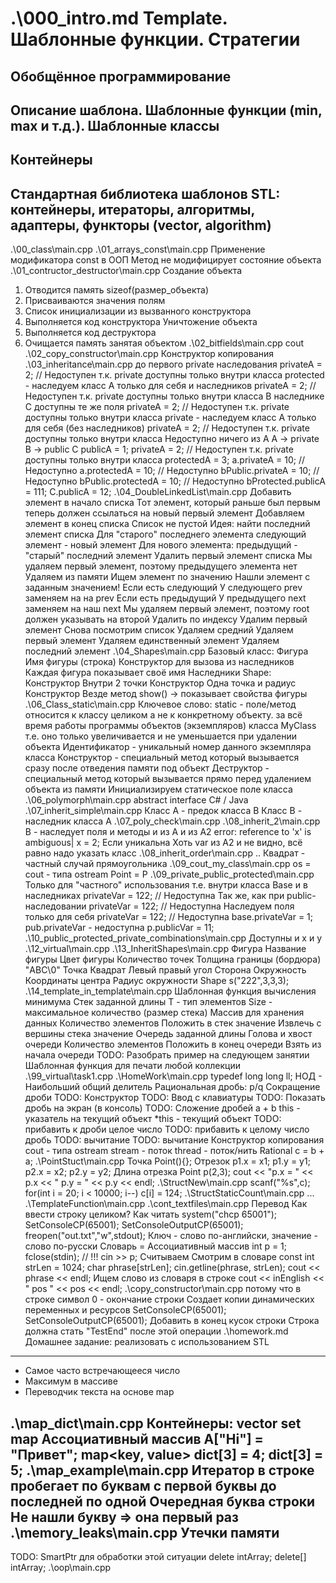 .\000_intro.md
﻿Template. Шаблонные функции. Стратегии
======================================

Обобщённое программирование
---------------------------

Описание шаблона. Шаблонные функции (min, max и т.д.). Шаблонные классы
-----------------------------------------------------------------------

Контейнеры
----------

Стандартная библиотека шаблонов STL: контейнеры, итераторы, алгоритмы, адаптеры, функторы (vector, algorithm)
-------------------------------------------------------------------------------------------------------------


.\00_class\main.cpp
.\01_arrays_const\main.cpp
Применение модификатора const в ООП
Метод не модифицирует состояние объекта
.\01_contructor_destructor\main.cpp
Создание объекта
1. Отводится память sizeof(размер_объекта)
2. Присваиваются значения полям
3. Список инициализации из вызванного
конструктора
4. Выполняется код конструктора
Уничтожение объекта
1. Выполняется код деструктора
2. Очищается память занятая объектом
.\02_bitfields\main.cpp
cout
.\02_copy_constructor\main.cpp
Конструктор копирования
.\03_inheritance\main.cpp
до первого private наследования
privateA = 2; // Недоступен
т.к. private доступны только внутри класса
protected - наследуем класс A
только для себя и наследников
privateA = 2; // Недоступен
т.к. private доступны только внутри класса
В наследнике C доступны те же поля
privateA = 2; // Недоступен
т.к. private доступны только внутри класса
private - наследуем класс A
только для себя (без наследников)
privateA = 2; // Недоступен
т.к. private доступны только внутри класса
Недоступно ничего из A
A -> private B -> public C
publicA = 1;
privateA = 2; // Недоступен
т.к. private доступны только внутри класса
protectedA = 3;
a.privateA = 10; // Недоступно
a.protectedA = 10; // Недоступно
bPublic.privateA = 10; // Недоступно
bPublic.protectedA = 10; // Недоступно
bProtected.publicA = 111;
C.publicA = 12;
.\04_DoubleLinkedList\main.cpp
Добавить элемент в начало списка
Тот элемент, который раньше был первым
теперь должен ссылаться на новый первый элемент
Добавляем элемент в конец списка
Список не пустой
Идея: найти последний элемент списка
Для "старого" последнего элемента
следующий элемент - новый элемент
Для нового элемента: предыдущий -
"старый" последний элемент
Удалить первый элемент списка
Мы удаляем первый элемент, поэтому
предыдущего элемента нет
Удаляем из памяти
Ищем элемент по значению
Нашли элемент с заданным значением!
Если есть следующий
У следующего prev заменяем на на prev
Если есть предыдущий
У предыдущего next заменяем на наш next
Мы удаляем первый элемент, поэтому
root должен указывать на второй
Удалить по индексу
Удалим первый элемент
Снова посмотрим список
Удаляем средний
Удаляем первый элемент
Удаляем единственный элемент
Удаляем последний элемент
.\04_Shapes\main.cpp
Базовый класс: Фигура
Имя фигуры (строка)
Конструктор для вызова из наследников
Каждая фигура показывает своё имя
Наследники Shape:
Конструктор
Внутри 2 точки
Конструктор
Одна точка и радиус
Конструктор
Везде метод show() -> показывает свойства фигуры
.\06_Class_static\main.cpp
Ключевое слово: static -
поле/метод относится к классу целиком
а не к конкретному объекту.
за всё время работы программы объектов
(экземпляров) класса MyClass
т.е. оно только увеличивается и не
уменьшается при удалении объекта
Идентификатор - уникальный номер
данного экземпляра класса
Конструктор - специальный метод
который вызывается сразу после
отведения памяти под объект
Деструктор - специальный метод
который вызывается прямо перед
удалением объекта из памяти
Инициализируем статическое поле класса
.\06_polymorph\main.cpp
abstract
interface  C# / Java
.\07_inherit_simple\main.cpp
Класс A - предок класса B
Класс B - наследник класса A
.\07_poly_check\main.cpp
.\08_inherit_2\main.cpp
B - наследует поля и методы и из A и из A2
error: reference to 'x' is ambiguous|
x = 2;
Если уникальна
Хоть var из A2 и не видно, всё равно надо
указать класс
.\08_inherit_order\main.cpp
..
Квадрат - частный случай прямоугольника
.\09_cout_my_class\main.cpp
os = cout - типа ostream
Point = P
.\09_private_public_protected\main.cpp
Только для "частного" использования
т.е. внутри класса Base
и в наследниках
privateVar = 122; // Недоступна
Так же, как при public-наследовании
privateVar = 122; // Недоступна
Наследуем поля только для себя
privateVar = 122; // Недоступна
base.privateVar = 1;
pub.privateVar - недоступна
p.publicVar = 11;
.\10_public_protected_private_combinations\main.cpp
Доступны и x и y
.\12_virtual\main.cpp
.\13_InheritShapes\main.cpp
Фигура
Название фигуры
Цвет фигуры
Количество точек
Толщина границы (бордюра)
"ABC\0"
Точка
Квадрат
Левый правый угол
Сторона
Окружность
Координаты центра
Радиус окружности
Shape s("222",3,3,3);
.\14_template_in_template\main.cpp
Шаблонная функция вычисления минимума
Стек заданной длины
T - тип элементов
Size - максимальное количество
(размер стека)
Массив для хранения данных
Количество элементов
Положить в стек значение
Извлечь с вершины стека значение
Очередь заданной длины
Голова и хвост очереди
Количество элементов
Положить в конец очереди
Взять из начала очереди
TODO: Разобрать пример на следующем занятии
Шаблонная функция для печати любой коллекции
.\99_virtual\task1.cpp
.\HomeWork\main.cpp
typedef long long ll;
НОД - Наибольший общий делитель
Рациональная дробь: p/q
Сокращение дроби
TODO: Конструктор
TODO: Ввод с клавиатуры
TODO: Показать дробь на экран (в консоль)
TODO: Сложение дробей
a + b
this - указатель на текущий объект
*this - текущий объект
TODO: прибавить к дроби целое число
TODO: прибавить к целому число дробь
TODO: вычитание
TODO: вычитание
Конструктор копирования
cout - типа ostream
stream - поток
thread - поток/нить
Rational c = b + a;
.\PointStuct\main.cpp
Точка
Point(){};
Отрезок
p1.x = x1;  p1.y = y1;
p2.x = x2;  p2.y = y2;
Длина отрезка
Point p(2,3);
cout << "p.x = " << p.x << "  p.y = " << p.y << endl;
.\StructNew\main.cpp
scanf("%s",c);
for(int i = 20; i < 10000; i--)
c[i] = 124;
.\StructStaticCount\main.cpp
...
.\TemplateFunction\main.cpp
.\cont_textfiles\main.cpp
Перевод
Как ввести строку целиком?
Как читать
system("chcp 65001");
SetConsoleCP(65001);
SetConsoleOutputCP(65001);
freopen("out.txt","w",stdout);
Ключ - слово по-английски,
значение - слово по-русски
Словарь = Ассоциативный массив
int p = 1;
fclose(stdin); // !!!
cin >> p;
Считываем
Смотрим в словаре
const int strLen = 1024;
char phrase[strLen];
cin.getline(phrase, strLen);
cout << phrase << endl;
Ищем слово из словаря в строке
cout << inEnglish << " pos " << pos << endl;
.\copy_constructor\main.cpp
потому что в строке символ 0 - окончание строки
Создает копии динамических переменных и ресурсов
SetConsoleCP(65001);
SetConsoleOutputCP(65001);
Добавить в конец кусок строки
Строка должна стать "TestEnd" после этой операции
.\homework.md
﻿Домашнее задание: реализовать с использованием STL
--------------------------------------------------

* Самое часто встречающееся число
* Максимум в массиве
* Переводчик текста на основе map

.\map_dict\main.cpp
Контейнеры:
vector
set
map
Ассоциативный массив
A["Hi"] = "Привет";
map<key, value>
dict[3] = 4;
dict[3] = 5;
.\map_example\main.cpp
Итератор в строке пробегает по буквам
с первой буквы до последней по одной
Очередная буква строки
Не нашли букву => она первый раз
.\memory_leaks\main.cpp
Утечки памяти
-------------
TODO: SmartPtr для обработки этой ситуации
delete intArray;
delete[] intArray;
.\oop\main.cpp
